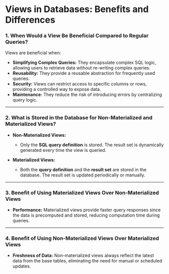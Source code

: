 # Views in Databases: Benefits and Differences

### 1. When Would a View Be Beneficial Compared to Regular Queries?  
Views are beneficial when:  
- **Simplifying Complex Queries:** They encapsulate complex SQL logic, allowing users to retrieve data without re-writing complex queries.  
- **Reusability:** They provide a reusable abstraction for frequently used queries.  
- **Security:** Views can restrict access to specific columns or rows, providing a controlled way to expose data.  
- **Maintenance:** They reduce the risk of introducing errors by centralizing query logic.  

---

### 2. What is Stored in the Database for Non-Materialized and Materialized Views?  
- **Non-Materialized Views:**  
  - Only the **SQL query definition** is stored. The result set is dynamically generated every time the view is queried.  

- **Materialized Views:**  
  - Both the **query definition** and the **result set** are stored in the database. The result set is updated periodically or manually.  

---

### 3. Benefit of Using Materialized Views Over Non-Materialized Views  
- **Performance:** Materialized views provide faster query responses since the data is precomputed and stored, reducing computation time during queries.  

---

### 4. Benefit of Using Non-Materialized Views Over Materialized Views  
- **Freshness of Data:** Non-materialized views always reflect the latest data from the base tables, eliminating the need for manual or scheduled updates.  
